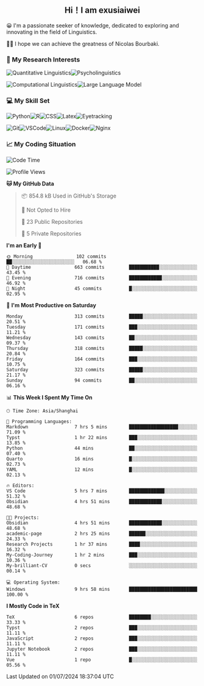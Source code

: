   

## <div align="center">Hi！I am exusiaiwei</div>  

😀 I'm a passionate seeker of knowledge, dedicated to exploring and innovating in the field of Linguistics.

🙋‍♂️ I hope we can achieve the greatness of Nicolas Bourbaki.

### 🔬 My Research Interests  

![Quantitative Linguistics](https://img.shields.io/badge/Quantitative%20Linguistics-%230072CC.svg?&style=for-the-badge&logo=appveyor&logoColor=white)![Psycholinguistics](https://img.shields.io/badge/Psycholinguistics-%2301a3a1.svg?&style=for-the-badge&logo=AWS%20Amplify&logoColor=white)

![Computational Linguistics](https://img.shields.io/badge/Computational%20Linguistics-%231877F2.svg?&style=for-the-badge&logo=Markdown&logoColor=white)![Large Language Model](https://img.shields.io/badge/Large%20Language%20Model-%23F76300.svg?&style=for-the-badge&logo=Android&logoColor=white)

### 💻 My Skill Set

![Python](https://img.shields.io/badge/Python-%2314354C.svg?style=for-the-badge&logo=python&logoColor=white&color=2AB3E3)![R](https://img.shields.io/badge/-R-276DC3?style=for-the-badge&logo=r&logoColor=white)![CSS](https://img.shields.io/badge/-CSS-1572B6?style=for-the-badge&logo=css3&logoColor=white)![Latex](https://img.shields.io/badge/-Latex-008080?style=for-the-badge&logo=latex&logoColor=white)![Eyetracking](https://img.shields.io/badge/Eyetracking-%230078D6?style=for-the-badge&logo=SearXNG&logoColor=#3050FF)

![Git](https://img.shields.io/badge/-Git-F05032?style=for-the-badge&logo=git&logoColor=white)![VSCode](https://img.shields.io/badge/-VSCode-007ACC?style=for-the-badge&logo=visual-studio-code&logoColor=white)![Linux](https://img.shields.io/badge/-Linux-FCC624?style=for-the-badge&logo=linux&logoColor=black)![Docker](https://img.shields.io/badge/-Docker-2496ED?style=for-the-badge&logo=docker&logoColor=white)![Nginx](https://img.shields.io/badge/-Nginx-009639?style=for-the-badge&logo=nginx&logoColor=white)

### 📈 My Coding Situation

<!--START_SECTION:waka-->
![Code Time](http://img.shields.io/badge/Code%20Time-201%20hrs%2025%20mins-blue)

![Profile Views](http://img.shields.io/badge/Profile%20Views-0-blue)

**🐱 My GitHub Data** 

> 📦 854.8 kB Used in GitHub's Storage 
 > 
> 🚫 Not Opted to Hire
 > 
> 📜 23 Public Repositories 
 > 
> 🔑 5 Private Repositories 
 > 
**I'm an Early 🐤** 

```text
🌞 Morning                102 commits         ██░░░░░░░░░░░░░░░░░░░░░░░   06.68 % 
🌆 Daytime                663 commits         ███████████░░░░░░░░░░░░░░   43.45 % 
🌃 Evening                716 commits         ████████████░░░░░░░░░░░░░   46.92 % 
🌙 Night                  45 commits          █░░░░░░░░░░░░░░░░░░░░░░░░   02.95 % 
```
📅 **I'm Most Productive on Saturday** 

```text
Monday                   313 commits         █████░░░░░░░░░░░░░░░░░░░░   20.51 % 
Tuesday                  171 commits         ███░░░░░░░░░░░░░░░░░░░░░░   11.21 % 
Wednesday                143 commits         ██░░░░░░░░░░░░░░░░░░░░░░░   09.37 % 
Thursday                 318 commits         █████░░░░░░░░░░░░░░░░░░░░   20.84 % 
Friday                   164 commits         ███░░░░░░░░░░░░░░░░░░░░░░   10.75 % 
Saturday                 323 commits         █████░░░░░░░░░░░░░░░░░░░░   21.17 % 
Sunday                   94 commits          ██░░░░░░░░░░░░░░░░░░░░░░░   06.16 % 
```


📊 **This Week I Spent My Time On** 

```text
🕑︎ Time Zone: Asia/Shanghai

💬 Programming Languages: 
Markdown                 7 hrs 5 mins        ██████████████████░░░░░░░   71.09 % 
Typst                    1 hr 22 mins        ███░░░░░░░░░░░░░░░░░░░░░░   13.85 % 
Python                   44 mins             ██░░░░░░░░░░░░░░░░░░░░░░░   07.40 % 
Quarto                   16 mins             █░░░░░░░░░░░░░░░░░░░░░░░░   02.73 % 
YAML                     12 mins             █░░░░░░░░░░░░░░░░░░░░░░░░   02.13 % 

🔥 Editors: 
VS Code                  5 hrs 7 mins        █████████████░░░░░░░░░░░░   51.32 % 
Obsidian                 4 hrs 51 mins       ████████████░░░░░░░░░░░░░   48.68 % 

🐱‍💻 Projects: 
Obsidian                 4 hrs 51 mins       ████████████░░░░░░░░░░░░░   48.68 % 
academic-page            2 hrs 25 mins       ██████░░░░░░░░░░░░░░░░░░░   24.33 % 
Research Projects        1 hr 37 mins        ████░░░░░░░░░░░░░░░░░░░░░   16.32 % 
My-Coding-Journey        1 hr 2 mins         ███░░░░░░░░░░░░░░░░░░░░░░   10.36 % 
My-brilliant-CV          0 secs              ░░░░░░░░░░░░░░░░░░░░░░░░░   00.14 % 

💻 Operating System: 
Windows                  9 hrs 58 mins       █████████████████████████   100.00 % 
```

**I Mostly Code in TeX** 

```text
TeX                      6 repos             ████████░░░░░░░░░░░░░░░░░   33.33 % 
Typst                    2 repos             ███░░░░░░░░░░░░░░░░░░░░░░   11.11 % 
JavaScript               2 repos             ███░░░░░░░░░░░░░░░░░░░░░░   11.11 % 
Jupyter Notebook         2 repos             ███░░░░░░░░░░░░░░░░░░░░░░   11.11 % 
Vue                      1 repo              █░░░░░░░░░░░░░░░░░░░░░░░░   05.56 % 
```




 Last Updated on 01/07/2024 18:37:04 UTC
<!--END_SECTION:waka-->
